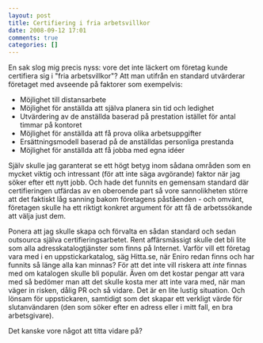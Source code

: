 ```yaml
---
layout: post
title: Certifiering i fria arbetsvillkor
date: 2008-09-12 17:01
comments: true
categories: []
---
```

En sak slog mig precis nyss: vore det inte läckert om företag kunde certifiera sig i "fria arbetsvillkor"? Att man utifrån en standard utvärderar företaget med avseende på faktorer som exempelvis:
<ul>
	<li>Möjlighet till distansarbete</li>
	<li>Möjlighet för anställda att själva planera sin tid och ledighet</li>
	<li>Utvärdering av de anställda baserad på prestation istället för antal timmar på kontoret</li>
	<li>Möjlighet för anställda att få prova olika arbetsuppgifter</li>
	<li>Ersättningsmodell baserad på de anställdas personliga prestanda</li>
	<li>Möjlighet för anställda att få jobba med egna idéer</li>
</ul>
Själv skulle jag garanterat se ett högt betyg inom sådana områden som en mycket viktig och intressant (för att inte säga avgörande) faktor när jag söker efter ett nytt jobb. Och hade det funnits en gemensam standard där certifieringen utfärdas av en oberoende part så vore sannolikheten större att det faktiskt låg sanning bakom företagens påståenden - och omvänt, företagen skulle ha ett riktigt konkret argument för att få de arbetssökande att välja just dem.

Ponera att jag skulle skapa och förvalta en sådan standard och sedan outsourca själva certifieringsarbetet. Rent affärsmässigt skulle det bli lite som alla adresskatalogtjänster som finns på Internet. Varför vill ett företag vara med i en uppstickarkatalog, säg Hitta.se, när Eniro redan finns och har funnits så länge alla kan minnas? För att det inte vill riskera att <em>inte </em>finnas med om katalogen skulle bli populär. Även om det kostar pengar att vara med så bedömer man att det skulle kosta mer att inte vara med, när man väger in risken, dålig PR och så vidare. Det är en lite lustig situation. Och lönsam för uppstickaren, samtidigt som det skapar ett verkligt värde för slutanvändaren (den som söker efter en adress eller i mitt fall, en bra arbetsgivare).

Det kanske vore något att titta vidare på?

